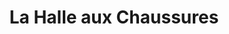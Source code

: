 ---
title: "La Halle aux Chaussures"
url: /sainte-maxime/la-halle-aux-chaussures/
shop: chaussures
---